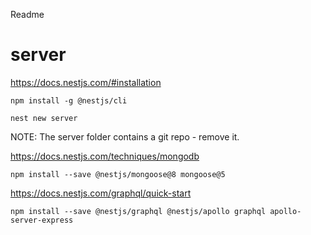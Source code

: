 Readme

# server

https://docs.nestjs.com/#installation

`npm install -g @nestjs/cli`

`nest new server`

NOTE: The server folder contains a git repo - remove it.

https://docs.nestjs.com/techniques/mongodb

`npm install --save @nestjs/mongoose@8 mongoose@5`

https://docs.nestjs.com/graphql/quick-start

`npm install --save @nestjs/graphql @nestjs/apollo graphql apollo-server-express`
